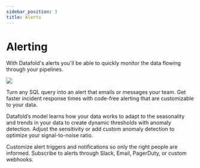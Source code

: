 ```yaml
---
sidebar_position: 3
title: Alerts
---
```

# Alerting

With Datafold's alerts you'll be able to quickly monitor the data flowing through your pipelines.&#x20;

![](https://i.imgur.com/uAef9ua.gif)

Turn any SQL query into an alert that emails or messages your team. Get faster incident response times with code-free alerting that are customizable to your data.

Datafold’s model learns how your data works to adapt to the seasonality and trends in your data to create dynamic thresholds with anomaly detection. Adjust the sensitivity or add custom anomaly detection to optimize your signal-to-noise ratio.

Customize alert triggers and notifications so only the right people are informed. Subscribe to alerts through Slack, Email, PagerDuty, or custom webhooks.


